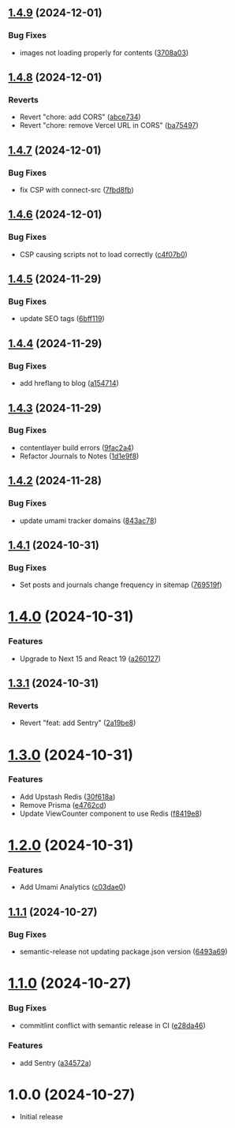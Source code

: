 ## [1.4.9](https://github.com/ruchernchong/portfolio/compare/v1.4.8...v1.4.9) (2024-12-01)

### Bug Fixes

- images not loading properly for contents ([3708a03](https://github.com/ruchernchong/portfolio/commit/3708a03d26e38a45466ff16fefe50ab8e40c6e10))

## [1.4.8](https://github.com/ruchernchong/portfolio/compare/v1.4.7...v1.4.8) (2024-12-01)

### Reverts

- Revert "chore: add CORS" ([abce734](https://github.com/ruchernchong/portfolio/commit/abce734eb1c211d177b5fc470fc62f53dfe31201))
- Revert "chore: remove Vercel URL in CORS" ([ba75497](https://github.com/ruchernchong/portfolio/commit/ba754972a845ecc540711caeac1ab9809c3202fc))

## [1.4.7](https://github.com/ruchernchong/portfolio/compare/v1.4.6...v1.4.7) (2024-12-01)

### Bug Fixes

- fix CSP with connect-src ([7fbd8fb](https://github.com/ruchernchong/portfolio/commit/7fbd8fb23b70c4fcd5fa980f2c7af166f40218c1))

## [1.4.6](https://github.com/ruchernchong/portfolio/compare/v1.4.5...v1.4.6) (2024-12-01)

### Bug Fixes

- CSP causing scripts not to load correctly ([c4f07b0](https://github.com/ruchernchong/portfolio/commit/c4f07b0e5bd6a544bb4a5d17affc8a3623d1746a))

## [1.4.5](https://github.com/ruchernchong/portfolio/compare/v1.4.4...v1.4.5) (2024-11-29)

### Bug Fixes

- update SEO tags ([6bff119](https://github.com/ruchernchong/portfolio/commit/6bff119b2edaf742092563844e33040e7ed227da))

## [1.4.4](https://github.com/ruchernchong/portfolio/compare/v1.4.3...v1.4.4) (2024-11-29)

### Bug Fixes

- add hreflang to blog ([a154714](https://github.com/ruchernchong/portfolio/commit/a154714a233af432d7d2206e6b51ecb894231207))

## [1.4.3](https://github.com/ruchernchong/portfolio/compare/v1.4.2...v1.4.3) (2024-11-29)

### Bug Fixes

- contentlayer build errors ([9fac2a4](https://github.com/ruchernchong/portfolio/commit/9fac2a4294432d046eaef5d523e7a26f99fc18fc))
- Refactor Journals to Notes ([1d1e9f8](https://github.com/ruchernchong/portfolio/commit/1d1e9f82c934fcd2e375ef2dbe67c7866925d5bc))

## [1.4.2](https://github.com/ruchernchong/portfolio/compare/v1.4.1...v1.4.2) (2024-11-28)

### Bug Fixes

- update umami tracker domains ([843ac78](https://github.com/ruchernchong/portfolio/commit/843ac782cc9b84bfbe821d486ddf3996d4906f6e))

## [1.4.1](https://github.com/ruchernchong/portfolio/compare/v1.4.0...v1.4.1) (2024-10-31)

### Bug Fixes

- Set posts and journals change frequency in sitemap ([769519f](https://github.com/ruchernchong/portfolio/commit/769519f27cfaebaf6cc99886b7fef97466ae1ec4))

# [1.4.0](https://github.com/ruchernchong/portfolio/compare/v1.3.1...v1.4.0) (2024-10-31)

### Features

- Upgrade to Next 15 and React 19 ([a260127](https://github.com/ruchernchong/portfolio/commit/a2601270b25bac20376009aa693879b233822daf))

## [1.3.1](https://github.com/ruchernchong/portfolio/compare/v1.3.0...v1.3.1) (2024-10-31)

### Reverts

- Revert "feat: add Sentry" ([2a19be8](https://github.com/ruchernchong/portfolio/commit/2a19be81d6267b44c84ed76c7cecba9b3cac0757))

# [1.3.0](https://github.com/ruchernchong/portfolio/compare/v1.2.0...v1.3.0) (2024-10-31)

### Features

- Add Upstash Redis ([30f618a](https://github.com/ruchernchong/portfolio/commit/30f618ad5cbc2f71877f30852db6c38d09a0eb6a))
- Remove Prisma ([e4762cd](https://github.com/ruchernchong/portfolio/commit/e4762cdbb17e5e0279d4de0548a214eedbb3288e))
- Update ViewCounter component to use Redis ([f8419e8](https://github.com/ruchernchong/portfolio/commit/f8419e8586ea90f59ae13e4ef757f2ed19fd0721))

# [1.2.0](https://github.com/ruchernchong/portfolio/compare/v1.1.1...v1.2.0) (2024-10-31)

### Features

- Add Umami Analytics ([c03dae0](https://github.com/ruchernchong/portfolio/commit/c03dae089ac16d984b3f94aeef86786b948c25bc))

## [1.1.1](https://github.com/ruchernchong/portfolio/compare/v1.1.0...v1.1.1) (2024-10-27)

### Bug Fixes

- semantic-release not updating package.json version ([6493a69](https://github.com/ruchernchong/portfolio/commit/6493a69b79e3cee57c4dedb19c12937f877efa79))

# [1.1.0](https://github.com/ruchernchong/portfolio/compare/v1.0.0...v1.1.0) (2024-10-27)

### Bug Fixes

- commitlint conflict with semantic release in CI ([e28da46](https://github.com/ruchernchong/portfolio/commit/e28da46e35063104c22bf7f7de4d95975ef9ae98))

### Features

- add Sentry ([a34572a](https://github.com/ruchernchong/portfolio/commit/a34572ae590a873ff23968adbf59bfd09b9ae4a1))

# 1.0.0 (2024-10-27)

- Initial release
